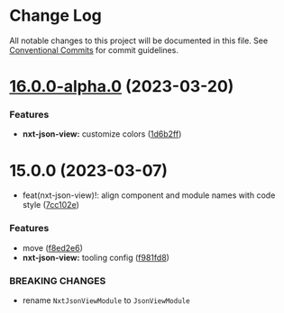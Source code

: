 # Change Log

All notable changes to this project will be documented in this file.
See [Conventional Commits](https://conventionalcommits.org) for commit guidelines.

# [16.0.0-alpha.0](https://github.com/Liquid-JS/nxt-components/compare/v15.0.1...v16.0.0-alpha.0) (2023-03-20)


### Features

* **nxt-json-view:** customize colors ([1d6b2ff](https://github.com/Liquid-JS/nxt-components/commit/1d6b2fff31c43b831c941243f460d0ce62486efe))





# 15.0.0 (2023-03-07)


* feat(nxt-json-view)!: align component and module names with code style ([7cc102e](https://github.com/Liquid-JS/nxt-components/commit/7cc102e50e0e9028e355c503e60f2815c9d7bf64))


### Features

* move ([f8ed2e6](https://github.com/Liquid-JS/nxt-components/commit/f8ed2e640fa5224908c33e144646a307522c4bdc))
* **nxt-json-view:** tooling config ([f981fd8](https://github.com/Liquid-JS/nxt-components/commit/f981fd87b077f33fc0e0111f848c6d00c1412970))


### BREAKING CHANGES

* rename `NxtJsonViewModule` to `JsonViewModule`
